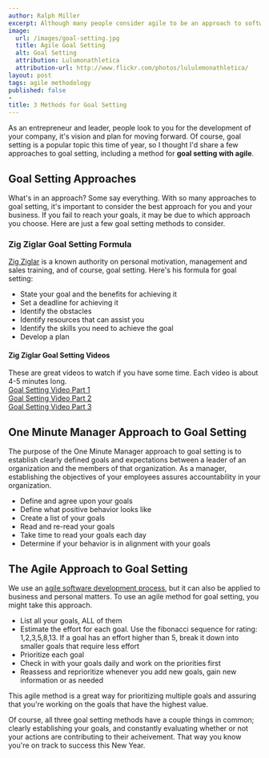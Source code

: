 ```yaml
---
author: Ralph Miller
excerpt: Although many people consider agile to be an approach to software development, agile methodologies can be applied to many different business processes, as well as personal goal setting.
image: 
  url: /images/goal-setting.jpg
  title: Agile Goal Setting
  alt: Goal Setting
  attribution: Lulumonathletica
  attribution-url: http://www.flickr.com/photos/lululemonathletica/
layout: post
tags: agile methodology
published: false
-
title: 3 Methods for Goal Setting
---
```


As an entrepreneur and leader, people look to you for the development of your company, it's vision and plan for moving forward. Of course, goal setting is a popular topic this time of year, so I thought I'd share a few approaches to goal setting, including a method for <b>goal setting with agile</b>. 

<h2>Goal Setting Approaches</h2>

What's in an approach? Some say everything. With so many approaches to goal setting, it's important to consider the best approach for you and your business. If you fail to reach your goals, it may be due to which approach you choose.  Here are just a few goal setting methods to consider.

<h3>Zig Ziglar Goal Setting Formula</h3>
<a target="_blank" href="http://www.ziglar.com/">Zig Ziglar</a> is a known authority on personal motivation, management and sales training, and of course, goal setting. Here's his formula for goal setting:

<ul>
<li>State your goal and the benefits for achieving it</li>
<li>Set a deadline for achieving it</li>
<li>Identify the obstacles</li>
<li>Identify resources that can assist you</li>
<li>Identify the skills you need to achieve the goal</li>
<li>Develop a plan</li>
</ul>

<h4>Zig Ziglar Goal Setting Videos</h4>

These are great videos to watch if you have some time. Each video is about 4-5 minutes long.<br />
<a target="_blank" title="Zig Ziglar goal setting video part 1" href="http://youtu.be/Ae-VJ_lauCw">Goal Setting Video Part 1</a><br />
<a target="_blank" title="Zig Ziglar goal setting video part 2" href="http://youtu.be/kiQV0oTyd98">Goal Setting Video Part 2</a><br />
<a target="_blank" title="Zig Ziglar goal setting video part 3" href="http://youtu.be/su2UuP3aqZg">Goal Setting Video Part 3</a>

<h2>One Minute Manager Approach to Goal Setting</h2>
The purpose of the One Minute Manager approach to goal setting is to establish clearly defined goals and expectations between a leader of an organization and the members of that organization. As a manager, establishing the objectives of your employees assures accountability in your organization.

<ul>
<li>Define and agree upon your goals</li>
<li>Define what positive behavior looks like</li>
<li>Create a list of your goals</li>
<li>Read and re-read your goals</li>
<li>Take time to read your goals each day</li>
<li>Determine if your behavior is in alignment with your goals</li>
</ul>

<h2>The Agile Approach to Goal Setting</h2>
We use an <a href="http://flatterline.com/agile-development">agile software development process</a>, but it can also be applied to business and personal matters. To use an agile method for goal setting, you might take this approach.

<ul>
<li>List all your goals, ALL of them</li>
<li>Estimate the effort for each goal. Use the fibonacci sequence for rating: 1,2,3,5,8,13. If a goal has an effort higher than 5, break it down into smaller goals that require less effort</li>
<li>Prioritize each goal</li>
<li>Check in with your goals daily and work on the priorities first</li>
<li>Reassess and reprioritize whenever you add new goals, gain new information or as needed</li>
</ul>

This agile method is a great way for prioritizing multiple goals and assuring that you're working on the goals that have the highest value.

Of course, all three goal setting methods have a couple things in common; clearly establishing your goals, and constantly evaluating whether or not your actions are contributing to their acheivement. That way you know you're on track to success this New Year.
